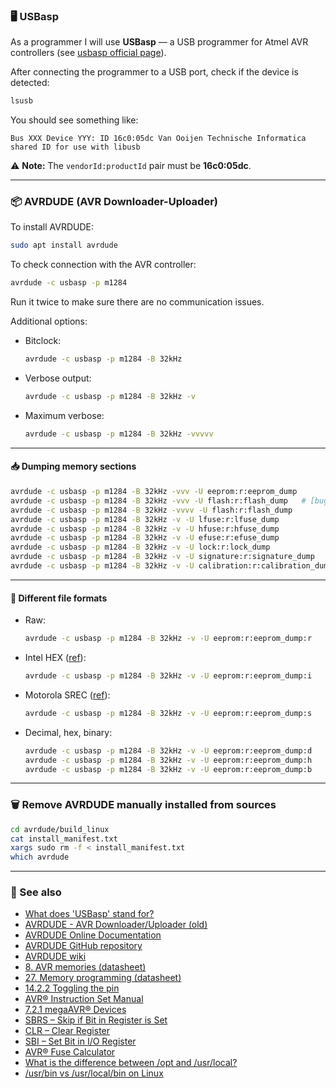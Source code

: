 ### 🖥️ USBasp

As a programmer I will use **USBasp** — a USB programmer for Atmel AVR controllers (see [usbasp official page](https://www.fischl.de/usbasp/)).  

After connecting the programmer to a USB port, check if the device is detected:  
```bash
lsusb
```

You should see something like:  
```
Bus XXX Device YYY: ID 16c0:05dc Van Ooijen Technische Informatica shared ID for use with libusb
```

⚠️ **Note:** The `vendorId:productId` pair must be **16c0:05dc**.  

---

### 📦 AVRDUDE (AVR Downloader-Uploader)

To install AVRDUDE:  
```bash
sudo apt install avrdude
```

To check connection with the AVR controller:  
```bash
avrdude -c usbasp -p m1284
```
Run it twice to make sure there are no communication issues.  

Additional options:  
- Bitclock:  
  ```bash
  avrdude -c usbasp -p m1284 -B 32kHz
  ```
- Verbose output:  
  ```bash
  avrdude -c usbasp -p m1284 -B 32kHz -v
  ```
- Maximum verbose:  
  ```bash
  avrdude -c usbasp -p m1284 -B 32kHz -vvvvv
  ```

---

#### 📥 Dumping memory sections

```bash
avrdude -c usbasp -p m1284 -B 32kHz -vvv -U eeprom:r:eeprom_dump
avrdude -c usbasp -p m1284 -B 32kHz -vvv -U flash:r:flash_dump   # [bug report](http://savannah.nongnu.org/bugs/?44717)
avrdude -c usbasp -p m1284 -B 32kHz -vvvv -U flash:r:flash_dump
avrdude -c usbasp -p m1284 -B 32kHz -v -U lfuse:r:lfuse_dump
avrdude -c usbasp -p m1284 -B 32kHz -v -U hfuse:r:hfuse_dump
avrdude -c usbasp -p m1284 -B 32kHz -v -U efuse:r:efuse_dump
avrdude -c usbasp -p m1284 -B 32kHz -v -U lock:r:lock_dump
avrdude -c usbasp -p m1284 -B 32kHz -v -U signature:r:signature_dump
avrdude -c usbasp -p m1284 -B 32kHz -v -U calibration:r:calibration_dump
```

---

#### 📂 Different file formats

- Raw:  
  ```bash
  avrdude -c usbasp -p m1284 -B 32kHz -v -U eeprom:r:eeprom_dump:r
  ```
- Intel HEX ([ref](https://en.wikipedia.org/wiki/Intel_HEX)):  
  ```bash
  avrdude -c usbasp -p m1284 -B 32kHz -v -U eeprom:r:eeprom_dump:i
  ```
- Motorola SREC ([ref](https://en.wikipedia.org/wiki/SREC_(file_format))):  
  ```bash
  avrdude -c usbasp -p m1284 -B 32kHz -v -U eeprom:r:eeprom_dump:s
  ```
- Decimal, hex, binary:  
  ```bash
  avrdude -c usbasp -p m1284 -B 32kHz -v -U eeprom:r:eeprom_dump:d
  avrdude -c usbasp -p m1284 -B 32kHz -v -U eeprom:r:eeprom_dump:h
  avrdude -c usbasp -p m1284 -B 32kHz -v -U eeprom:r:eeprom_dump:b
  ```

---

### 🗑️ Remove AVRDUDE manually installed from sources

```bash
cd avrdude/build_linux
cat install_manifest.txt
xargs sudo rm -f < install_manifest.txt
which avrdude
```

---

### 🔗 See also

- [What does 'USBasp' stand for?](https://www.avrfreaks.net/s/topic/a5C3l000000UaMAEA0/t153548)  
- [AVRDUDE - AVR Downloader/Uploader (old)](https://www.nongnu.org/avrdude/)  
- [AVRDUDE Online Documentation](https://avrdudes.github.io/avrdude/)  
- [AVRDUDE GitHub repository](https://github.com/avrdudes/avrdude)  
- [AVRDUDE wiki](https://github.com/avrdudes/avrdude/wiki)  
- [8. AVR memories (datasheet)](https://ww1.microchip.com/downloads/aemDocuments/documents/MCU08/ProductDocuments/DataSheets/ATmega164A_PA-324A_PA-644A_PA-1284_P_Data-Sheet-40002070B.pdf#G3.1184896)  
- [27. Memory programming (datasheet)](https://ww1.microchip.com/downloads/aemDocuments/documents/MCU08/ProductDocuments/DataSheets/ATmega164A_PA-324A_PA-644A_PA-1284_P_Data-Sheet-40002070B.pdf#G3.1182132)  
- [14.2.2 Toggling the pin](https://ww1.microchip.com/downloads/aemDocuments/documents/MCU08/ProductDocuments/DataSheets/ATmega164A_PA-324A_PA-644A_PA-1284_P_Data-Sheet-40002070B.pdf#G3.1057978)  
- [AVR® Instruction Set Manual](https://ww1.microchip.com/downloads/aemDocuments/documents/MCU08/ProductDocuments/ReferenceManuals/AVR-InstructionSet-Manual-DS40002198.pdf)  
- [7.2.1 megaAVR® Devices](https://ww1.microchip.com/downloads/aemDocuments/documents/MCU08/ProductDocuments/ReferenceManuals/AVR-InstructionSet-Manual-DS40002198.pdf#_OPENTOPIC_TOC_PROCESSING_d2079e48916)  
- [SBRS – Skip if Bit in Register is Set](https://ww1.microchip.com/downloads/aemDocuments/documents/MCU08/ProductDocuments/ReferenceManuals/AVR-InstructionSet-Manual-DS40002198.pdf#_OPENTOPIC_TOC_PROCESSING_d2079e41641)  
- [CLR – Clear Register](https://ww1.microchip.com/downloads/aemDocuments/documents/MCU08/ProductDocuments/ReferenceManuals/AVR-InstructionSet-Manual-DS40002198.pdf#_OPENTOPIC_TOC_PROCESSING_d2079e23131)  
- [SBI – Set Bit in I/O Register](https://ww1.microchip.com/downloads/aemDocuments/documents/MCU08/ProductDocuments/ReferenceManuals/AVR-InstructionSet-Manual-DS40002198.pdf)  
- [AVR® Fuse Calculator](https://www.engbedded.com/fusecalc/)  
- [What is the difference between /opt and /usr/local?](https://unix.stackexchange.com/questions/11544/what-is-the-difference-between-opt-and-usr-local)  
- [/usr/bin vs /usr/local/bin on Linux](https://unix.stackexchange.com/questions/8656/usr-bin-vs-usr-local-bin-on-linux)  
